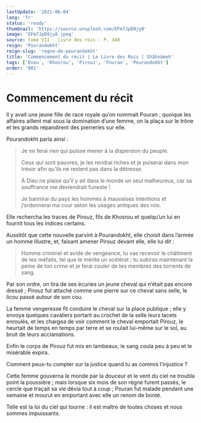 ```yaml
---
lastUpdate: '2021-06-04'
lang: 'fr'
status: 'ready'
thumbnail: 'https://source.unsplash.com/EFm7JpD9jy8'
image: 'EFm7JpD9jy8.jpeg'
source: tome VII - livre des rois - P. 340
reign: 'Pourandokht'
reign-slug: 'regne-de-pourandokht'
title: 'Commencement du récit | Le Livre des Rois | Shâhnâmeh'
tags: ['Dieu', 'Khosrou', 'Pirouz', 'Pouran', 'Pourandokht']
order: '001'
---
```


<!-- LTeX: language=fr -->

# Commencement du récit

Il y avait une jeune fille de race royale qu’on nommait Pouran ; quoique les affaires aillent mal sous la domination d’une femme, on la plaça sur le trône et les grands répandirent des pierreries sur elle.

Pourandokht parla ainsi :

> Je ne ferai rien qui puisse mener à la dispersion du peuple.
>
> Ceux qui sont pauvres, je les rendrai riches et je puiserai dans mon trésor afin qu’ils ne restent pas dans la détresse.
>
> À Dieu ne plaise qu’il y ait dans le monde un seul malheureux, car sa souffrance me deviendrait funeste !
>
> Je bannirai du pays les hommes à mauvaises intentions et j’ordonnerai ma cour selon les usages antiques des rois.

Elle rechercha les traces de Pirouz, fils de Khosrou et quelqu’un lui en fournit tous les indices certains.

Aussitôt que cette nouvelle parvint à Pourandokht, elle choisit dans l’armée un homme illustre, et, faisant amener Pirouz devant elle, elle lui dit :

> Homme criminel et avide de vengeance, tu vas recevoir le châtiment de tes méfaits, tel que le mérite un scélérat ; tu subiras maintenant la peine de ton crime et je ferai couler de tes membres des torrents de sang.

Par son ordre, on tira de ses écuries un jeune cheval qui n’était pas encore dressé ; Pirouz fut attaché comme une pierre sur ce cheval sans selle, le licou passé autour de son cou.

La femme vengeresse fit conduire le cheval sur la place publique ; elle y envoya quelques cavaliers portant au crochet de la selle leurs lacets enroulés, et les chargea de voir comment le cheval emportait Pirouz, le heurtait de temps en temps par terre et se roulait lui-même sur le sol, au bruit de leurs acclamations.

Enfin le corps de Pirouz fut mis en lambeaux, le sang coula peu à peu et le misérable expira.

Comment peux-tu compter sur la justice quand tu as commis l’injustice ?

Cette femme gouverna le monde par la douceur et le vent du ciel ne troubla point la poussière ; mais lorsque six mois de son règne furent passés, le cercle que traçait sa vie dévia tout à coup ; Pouran fut malade pendant une semaine et mourut en emportant avec elle un renom de bonté.

Telle est la loi du ciel qui tourne : il est maître de toutes choses et nous sommes impuissants.
